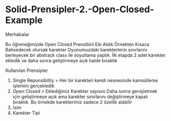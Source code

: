 # Solid-Prensipler-2.-Open-Closed-Example

Merhabalar

Bu öğreneğimizde Open Closed Prensibini Ele Aldık
Örnekten Kısaca Bahsedecek olursak karekter Oyunumuzdaki karekterlerin sınırlarını berleyecek bir abstrack class ile soyutlama yaptık. 
İlk etapda 2 adet karekter ekledik ve daha sonra geliştirmeye açık halde bıraktık

Kullanılan Prensipler

1. Single Reponsibility >  Her bir karekteri kendi nesnesinde kamsülleme işlemini gerçekledik
2. Open Closed > Eklediğimiz Karekter sayısını Daha sonra genişletmek için geliştirmeye açık ama karekter sınırlarını değiştirmeye kapalı bıraktık.
 Bu örnekde karekterimiz sadece 2 özellik alabilir 
 1. İsim
 2. Karekter Tipi
